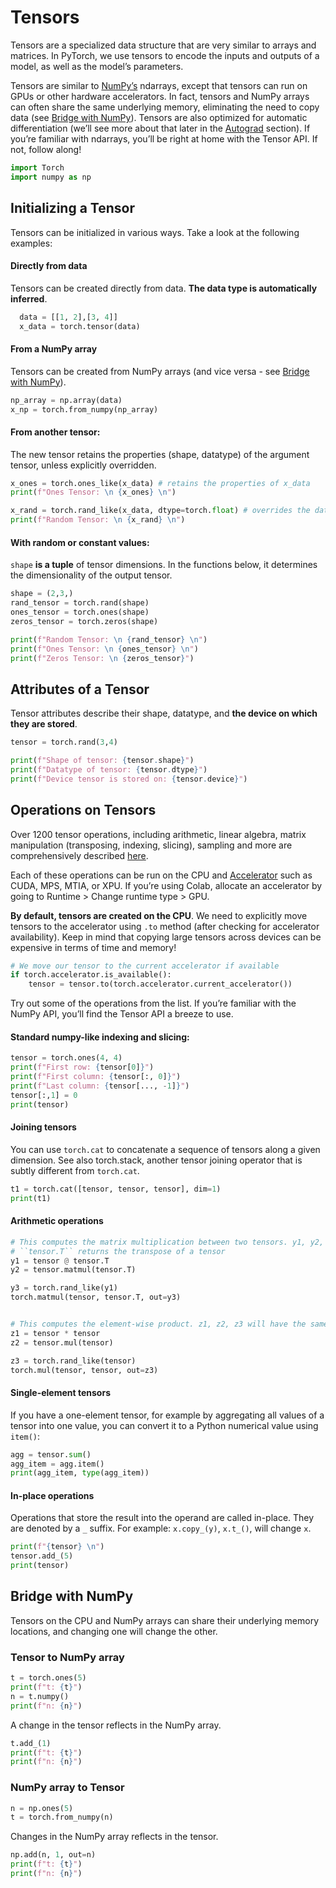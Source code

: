 # Tensors
Tensors are a specialized data structure that are very similar to arrays and matrices. In PyTorch, we use tensors to encode the inputs and outputs of a model, as well as the model’s parameters.

Tensors are similar to [NumPy’s](https://numpy.org/) ndarrays, except that tensors can run on GPUs or other hardware accelerators. In fact, tensors and NumPy arrays can often share the same underlying memory, eliminating the need to copy data (see [Bridge with NumPy](https://docs.pytorch.org/tutorials/beginner/blitz/tensor_tutorial.html#bridge-to-np-label)). Tensors are also optimized for automatic differentiation (we’ll see more about that later in the [Autograd](https://docs.pytorch.org/tutorials/beginner/basics/autogradqs_tutorial.html) section). If you’re familiar with ndarrays, you’ll be right at home with the Tensor API. If not, follow along!

```python
import Torch
import numpy as np
```
## Initializing a Tensor
Tensors can be initialized in various ways. Take a look at the following examples:
#### Directly from data
Tensors can be created directly from data. **The data type is automatically inferred**.
```python
  data = [[1, 2],[3, 4]]
  x_data = torch.tensor(data)
```
#### From a NumPy array
Tensors can be created from NumPy arrays (and vice versa - see [Bridge with NumPy](https://docs.pytorch.org/tutorials/beginner/blitz/tensor_tutorial.html#bridge-to-np-label)).
```python
np_array = np.array(data)
x_np = torch.from_numpy(np_array)
```
#### From another tensor:
The new tensor retains the properties (shape, datatype) of the argument tensor, unless explicitly overridden.
```python
x_ones = torch.ones_like(x_data) # retains the properties of x_data
print(f"Ones Tensor: \n {x_ones} \n")

x_rand = torch.rand_like(x_data, dtype=torch.float) # overrides the datatype of x_data
print(f"Random Tensor: \n {x_rand} \n")
```
#### With random or constant values:
`shape` **is a tuple** of tensor dimensions. In the functions below, it determines the dimensionality of the output tensor.

```python
shape = (2,3,)
rand_tensor = torch.rand(shape)
ones_tensor = torch.ones(shape)
zeros_tensor = torch.zeros(shape)

print(f"Random Tensor: \n {rand_tensor} \n")
print(f"Ones Tensor: \n {ones_tensor} \n")
print(f"Zeros Tensor: \n {zeros_tensor}")
```
## Attributes of a Tensor
Tensor attributes describe their shape, datatype, and **the device on which they are stored**.
```python
tensor = torch.rand(3,4)

print(f"Shape of tensor: {tensor.shape}")
print(f"Datatype of tensor: {tensor.dtype}")
print(f"Device tensor is stored on: {tensor.device}")
```

## Operations on Tensors
Over 1200 tensor operations, including arithmetic, linear algebra, matrix manipulation (transposing, indexing, slicing), sampling and more are comprehensively described [here](https://pytorch.org/docs/stable/torch.html).

Each of these operations can be run on the CPU and [Accelerator](https://pytorch.org/docs/stable/torch.html#accelerators) such as CUDA, MPS, MTIA, or XPU. If you’re using Colab, allocate an accelerator by going to Runtime > Change runtime type > GPU.

**By default, tensors are created on the CPU**. We need to explicitly move tensors to the accelerator using `.to` method (after checking for accelerator availability). Keep in mind that copying large tensors across devices can be expensive in terms of time and memory!

```python
# We move our tensor to the current accelerator if available
if torch.accelerator.is_available():
    tensor = tensor.to(torch.accelerator.current_accelerator())
```
Try out some of the operations from the list. If you’re familiar with the NumPy API, you’ll find the Tensor API a breeze to use.
#### Standard numpy-like indexing and slicing:
```python
tensor = torch.ones(4, 4)
print(f"First row: {tensor[0]}")
print(f"First column: {tensor[:, 0]}")
print(f"Last column: {tensor[..., -1]}")
tensor[:,1] = 0
print(tensor)
```
#### Joining tensors
You can use `torch.cat` to concatenate a sequence of tensors along a given dimension. See also torch.stack, another tensor joining operator that is subtly different from `torch.cat`.
```python
t1 = torch.cat([tensor, tensor, tensor], dim=1)
print(t1)
```
#### Arithmetic operations
```python
# This computes the matrix multiplication between two tensors. y1, y2, y3 will have the same value
# ``tensor.T`` returns the transpose of a tensor
y1 = tensor @ tensor.T
y2 = tensor.matmul(tensor.T)

y3 = torch.rand_like(y1)
torch.matmul(tensor, tensor.T, out=y3)


# This computes the element-wise product. z1, z2, z3 will have the same value
z1 = tensor * tensor
z2 = tensor.mul(tensor)

z3 = torch.rand_like(tensor)
torch.mul(tensor, tensor, out=z3)
```
#### Single-element tensors
If you have a one-element tensor, for example by aggregating all values of a tensor into one value, you can convert it to a Python numerical value using `item()`:
```python
agg = tensor.sum()
agg_item = agg.item()
print(agg_item, type(agg_item))
```
#### In-place operations
Operations that store the result into the operand are called in-place. They are denoted by a `_` suffix. For example: `x.copy_(y)`, `x.t_()`, will change `x`.
```python
print(f"{tensor} \n")
tensor.add_(5)
print(tensor)
```

## Bridge with NumPy
Tensors on the CPU and NumPy arrays can share their underlying memory locations, and changing one will change the other.
### Tensor to NumPy array
```python
t = torch.ones(5)
print(f"t: {t}")
n = t.numpy()
print(f"n: {n}")
```
A change in the tensor reflects in the NumPy array.
```python
t.add_(1)
print(f"t: {t}")
print(f"n: {n}")
```
### NumPy array to Tensor
```python
n = np.ones(5)
t = torch.from_numpy(n)
```
Changes in the NumPy array reflects in the tensor.
```python
np.add(n, 1, out=n)
print(f"t: {t}")
print(f"n: {n}")
```
